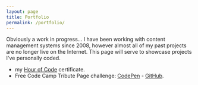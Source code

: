 ```yaml
---
layout: page
title: Portfolio
permalink: /portfolio/
---
```


Obviously a work in progress... I have been working with content management systems since 2008, however almost all of my past projects are no longer live on the Internet. This page will serve to showcase projects I've personally coded.


* my [Hour of Code](/assets/hour-of-code-cert.jpg) certificate.
* Free Code Camp Tribute Page challenge: [CodePen](https://codepen.io/TheBigLaskowski/pen/dXZzkd) - [GitHub](https://thebiglaskowski.github.io/free-code-camp/tribute-page/).
